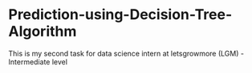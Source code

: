 # Prediction-using-Decision-Tree-Algorithm
This is my second task for data science intern at letsgrowmore (LGM) - Intermediate level
